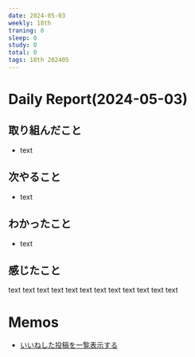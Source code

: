 ```yaml
---
date: 2024-05-03
weekly: 18th
traning: 0
sleep: 0
study: 0
total: 0
tags: 18th 202405 
---
```

# Daily Report(2024-05-03)
## 取り組んだこと
- text
## 次やること
- text
## わかったこと
- text
## 感じたこと
text text text text text text text text text text text text
# Memos
- [いいねした投稿を一覧表示する](https://zenn.dev/skal073/articles/eefdde93dd800e)
